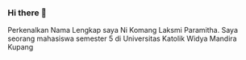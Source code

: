 ### Hi there 👋

Perkenalkan Nama Lengkap saya Ni Komang Laksmi Paramitha.
Saya seorang mahasiswa semester 5 di Universitas Katolik Widya Mandira Kupang

